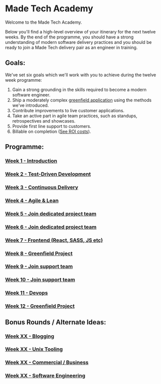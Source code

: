 # Made Tech Academy

Welcome to the Made Tech Academy.

Below you'll find a high-level overview of your itinerary for the next twelve weeks. By the end of the programme, you should have a strong understanding of modern software delivery practices and you should be ready to join a Made Tech delivery pair as an engineer in training.

## Goals:

We've set six goals which we'll work with you to achieve during the twelve week programme:

1. Gain a strong grounding in the skills required to become a modern software engineer.
2. Ship a moderately complex [greenfield application](application/README.md) using the methods we've introduced.
3. Contribute improvements to live customer applications.
4. Take an active part in agile team practices, such as standups, retrospectives and showcases.
5. Provide first line support to customers.
6. Billable on completion ([See ROI costs](https://docs.google.com/a/madetech.com/spreadsheets/d/1fc3Z_4iDUnPrxh3x8BBMmyHGfq-E1WAcVlzKluUV0HY/edit?usp=sharing)).

## Programme:
### [Week 1 - Introduction](learn/00_introduction.md)
### [Week 2 - Test-Driven Development](learn/01_tdd.md)
### [Week 3 - Continuous Delivery](learn/02_continuous_delivery.md)
### [Week 4 - Agile & Lean](learn/03_agile_lean.md)
### [Week 5 - Join dedicated project team](learn/05_dedicated_team.md)
### [Week 6 - Join dedicated project team](learn/05_dedicated_team.md)
### [Week 7 - Frontend (React, SASS, JS etc)](learn/07_frontend.md)
### [Week 8 - Greenfield Project](learn/08_greenfield.md)
### [Week 9 - Join support team](learn/09_support.md)
### [Week 10 - Join support team](learn/09_support.md)
### [Week 11 - Devops](learn/11_devops.md)
### [Week 12 - Greenfield Project](learn/_08_greenfield.md)

## Bonus Rounds / Alternate Ideas:
### [Week XX - Blogging](#)
### [Week XX - Unix Tooling](#)
### [Week XX - Commercial / Business](#)
### [Week XX - Software Engineering](#)
